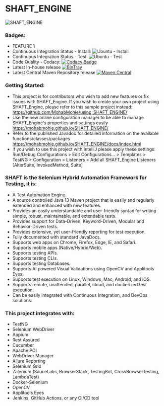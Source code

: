 # SHAFT_ENGINE
<img src="src/main/resources/images/shaft.png" alt="SHAFT_ENGINE" style="display:block; margin-left:auto; margin-right:auto;"/>

### Badges:
- FEATURE 1
- Continuous Integration Status - Install: ![Ubuntu - Install](https://github.com/MohabMohie/SHAFT_ENGINE/workflows/Ubuntu%20-%20Install/badge.svg)
- Continuous Integration Status - Test: ![Ubuntu - Test](https://github.com/MohabMohie/SHAFT_ENGINE/workflows/Ubuntu%20-%20Test/badge.svg) 
- Code Quality - Codacy: [![Codacy Badge](https://api.codacy.com/project/badge/Grade/96f62023e1fb4e9295f2e2ce0e9e9950)](https://www.codacy.com/manual/mohab.mohieeldeen/SHAFT_ENGINE?utm_source=github.com&amp;utm_medium=referral&amp;utm_content=MohabMohie/SHAFT_ENGINE&amp;utm_campaign=Badge_Grade)
- Latest In-house release [ ![BinTray](https://api.bintray.com/packages/mohabmohie/SHAFT/SHAFT_Engine/images/download.svg) ](https://bintray.com/mohabmohie/SHAFT/SHAFT_Engine/_latestVersion)
- Latest Central Maven Repository release [![Maven Central](https://img.shields.io/maven-central/v/io.github.mohabmohie/SHAFT_ENGINE.svg?label=Maven%20Central)](https://search.maven.org/search?q=g:%22io.github.mohabmohie%22%20AND%20a:%22SHAFT_ENGINE%22)

### Getting Started:
- This project is for contributors who wish to add new features or fix issues with SHAFT_Engine. If you wish to create your own project using SHAFT_Engine, please refer to this sample project instead: https://github.com/MohabMohie/using_SHAFT_ENGINE/
- Use the new online configuration manager to be able to manage SHAFT_Engine's properties and settings easily https://mohabmohie.github.io/SHAFT_ENGINE/
- Refer to the published Javadoc for detailed information on the available functions/classes/packages https://mohabmohie.github.io/SHAFT_ENGINE/docs/index.html
- If you wish to use this project with IntelliJ please apply these settings:
<br/>Run/Debug Configurations > Edit Configurations... > Templates > TestNG > Configuration > Listeners > Add all SHAFT_Engine Listeners [AlterSuite, InvokedMethod, Suite]

### SHAFT is the Selenium Hybrid Automation Framework for Testing, it is:
- A Test Automation Engine.
- A source controlled Java 13 Maven project that is easily and regularly extended and enhanced with new features.
- Provides an easily understandable and user-friendly syntax for writing simple, robust, maintainable, and extendable tests.
- Provides support for Data-Driven, Keyword-Driven, Modular and Behavior-Driven tests.
- Provides extensive, yet user-friendly reporting for test execution.
- Fully documented with standard JavaDocs.
- Supports web apps on Chrome, Firefox, Edge, IE, and Safari.
- Supports mobile apps (Native/Hybrid/Web).
- Supports testing APIs.
- Supports testing CLIs.
- Supports testing Databases.
- Supports AI powered Visual Validations using OpenCV and Applitools Eyes.
- Supports test execution on Linux, Windows, Mac, Android, and iOS.
- Supports remote, unattended, parallel, cloud, and dockerized test execution.
- Can be easily integrated with Continuous Integration, and DevOps solutions.

### This project integrates with:
- TestNG
- Selenium WebDriver
- Appium
- Rest Assured
- Cucumber
- Apache POI
- WebDriver Manager
- Allure Reporting
- Selenium Grid
- Zalenium (SauceLabs, BrowserStack, TestingBot, CrossBrowserTesting, LambdaTest)
- Docker-Selenium
- OpenCV
- Applitools Eyes
- Jenkins, GitHub Actions, or any CI/CD tool

